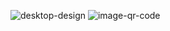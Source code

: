 ![desktop-design](https://github.com/MunibAhmad-dev/Qr-code-component/assets/172954268/ec10a9b3-cd6b-400d-a2bf-e93bb71bd041)
![image-qr-code](https://github.com/MunibAhmad-dev/Qr-code-component/assets/172954268/f665bf70-c1cc-4742-9dcd-a30d1fb9f8ff)
